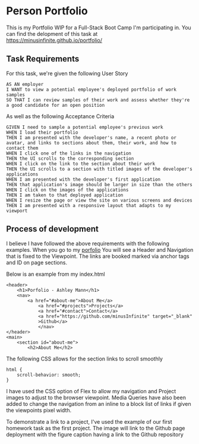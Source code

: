 # Person Portfolio

This is my Portfolio WIP for a Full-Stack Boot Camp I'm participating in.
You can find the delopment of this task at https://minusinfinite.github.io/portfolio/

## Task Requirements

For this task, we're given the following User Story

```
AS AN employer
I WANT to view a potential employee's deployed portfolio of work samples
SO THAT I can review samples of their work and assess whether they're a good candidate for an open position
```

As well as the following Acceptance Criteria

```
GIVEN I need to sample a potential employee's previous work
WHEN I load their portfolio
THEN I am presented with the developer's name, a recent photo or avatar, and links to sections about them, their work, and how to contact them
WHEN I click one of the links in the navigation
THEN the UI scrolls to the corresponding section
WHEN I click on the link to the section about their work
THEN the UI scrolls to a section with titled images of the developer's applications
WHEN I am presented with the developer's first application
THEN that application's image should be larger in size than the others
WHEN I click on the images of the applications
THEN I am taken to that deployed application
WHEN I resize the page or view the site on various screens and devices
THEN I am presented with a responsive layout that adapts to my viewport
```

## Process of development

I believe I have followed the above requirements with the following examples.
When you go to my [porfolio](https://minusinfinite.github.io/portfolio/)
You will see a Header and Navigation that is fixed to the Viewpoint. The links are booked marked via anchor tags and ID on page sections.

Below is an example from my index.html

```
<header>
    <h1>Porfolio - Ashley Mann</h1>
    <nav>
        <a href="#about-me">About Me</a>
            <a href="#projects">Projects</a>
            <a href="#contact">Contact</a>
            <a href="https://github.com/minusInfinite" target="_blank"
            >Github</a>
            </nav>
</header>
<main>
    <section id="about-me">
        <h2>About Me</h2>
```

The following CSS allows for the section links to scroll smoothly

```
html {
    scroll-behavior: smooth;
}
```

I have used the CSS option of Flex to allow my navigation and Project images to adjust to the browser viewpoint. Media Queries have also been added to change the navigation from an inline to a block list of links if given the viewpoints pixel width.

To demonstrate a link to a project, I've used the example of our first homework task as the first project. The image will link to the Github page deployment with the figure caption having a link to the Github repository
